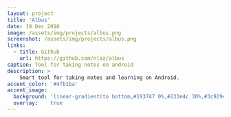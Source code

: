 ```yaml
---
layout: project
title: 'Albus'
date: 19 Dec 2016
image: /assets/img/projects/albus.png
screenshot: /assets/img/projects/albus.png
links:
  - title: Github
    url: https://github.com/nlaz/albus
caption: Tool for taking notes on android
description: >
    Smart tool for taking notes and learning on Android.
accent_color: '#4fb1ba'
accent_image:
  background: 'linear-gradient(to bottom,#193747 0%,#233e4c 30%,#3c929e 50%,#d5d5d4 70%,#cdccc8 100%)'
  overlay:    true
---
```

